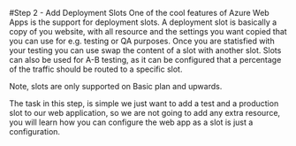 #Step 2 - Add Deployment Slots
One of the cool features of Azure Web Apps is the support for deployment slots. A deployment slot is basically a copy of you website, with all resource and the settings you want copied that you can use for e.g. testing or QA purposes. Once you are statisfied with your testing you can use swap the content of a slot with another slot. Slots can also be used for A-B testing, as it can be configured that a percentage of the traffic should be routed to a specific slot. 

Note, slots are only supported on Basic plan and upwards.

The task in this step, is simple we just want to add a test and a production slot to our web application, 
so we are not going to add any extra resource, you will learn how you can configure the web app as a slot is just a configuration. 

 
